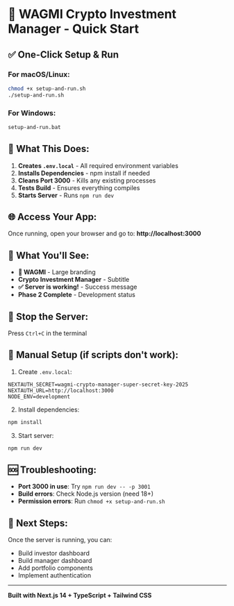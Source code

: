 # 🚀 WAGMI Crypto Investment Manager - Quick Start

## ✅ One-Click Setup & Run

### For macOS/Linux:
```bash
chmod +x setup-and-run.sh
./setup-and-run.sh
```

### For Windows:
```cmd
setup-and-run.bat
```

## 🎯 What This Does:

1. **Creates `.env.local`** - All required environment variables
2. **Installs Dependencies** - npm install if needed
3. **Cleans Port 3000** - Kills any existing processes
4. **Tests Build** - Ensures everything compiles
5. **Starts Server** - Runs `npm run dev`

## 🌐 Access Your App:

Once running, open your browser and go to:
**http://localhost:3000**

## 🎨 What You'll See:

- **🚀 WAGMI** - Large branding
- **Crypto Investment Manager** - Subtitle
- **✅ Server is working!** - Success message
- **Phase 2 Complete** - Development status

## 🛑 Stop the Server:

Press `Ctrl+C` in the terminal

## 🔧 Manual Setup (if scripts don't work):

1. Create `.env.local`:
```env
NEXTAUTH_SECRET=wagmi-crypto-manager-super-secret-key-2025
NEXTAUTH_URL=http://localhost:3000
NODE_ENV=development
```

2. Install dependencies:
```bash
npm install
```

3. Start server:
```bash
npm run dev
```

## 🆘 Troubleshooting:

- **Port 3000 in use**: Try `npm run dev -- -p 3001`
- **Build errors**: Check Node.js version (need 18+)
- **Permission errors**: Run `chmod +x setup-and-run.sh`

## 📱 Next Steps:

Once the server is running, you can:
- Build investor dashboard
- Build manager dashboard  
- Add portfolio components
- Implement authentication

---

**Built with Next.js 14 + TypeScript + Tailwind CSS**
